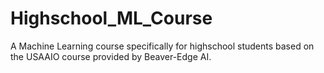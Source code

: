 # Highschool_ML_Course
A Machine Learning course specifically for highschool students based on the USAAIO course provided by Beaver-Edge AI.
